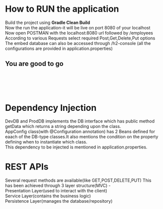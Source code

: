 # How to RUN the application
Build the project using **Gradle Clean Build** <br>
Now the run the application-it will be live on port 8080 of your localhost <br>
Now open POSTMAN with the localhost:8080 url followed by /employees <br>
According to various Requests select required Post,Get,Delete,Put options <br>
The embed database can also be accessed through /h2-console   (all the configurations are provided in application.properties) <br>

## You are good to go <br><br><br><br>




# Dependency Injection 
DevDB and ProdDB implements the DB interface which has public method getData which returns a string depending upon the class.<br>
AppConfig class(with @Configuration annotation) has 2 Beans defined for eaach of the DB-type classes.It also mentions the condition on the property defining when to instantiate which class.<br>
This dependency to be injected is mentioned in application.properties.<br>

# REST APIs
Several request methods are available(like GET,POST,DELETE,PUT)
This has been achieved through 3 layer structure(MVC) - <br>
Presentation Layer(used to interact with the client) <br>
Service Layer(contains the business logic) <br>
Persistence Layer(manages the database/repository) <br>


